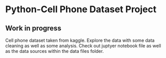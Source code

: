 # Python-Cell Phone Dataset Project
## Work in progress
 Cell phone dataset taken from kaggle. Explore the data with some data cleaning as well as some analysis.
 Check out juptyer notebook file as well as the data sources within the data files folder.
